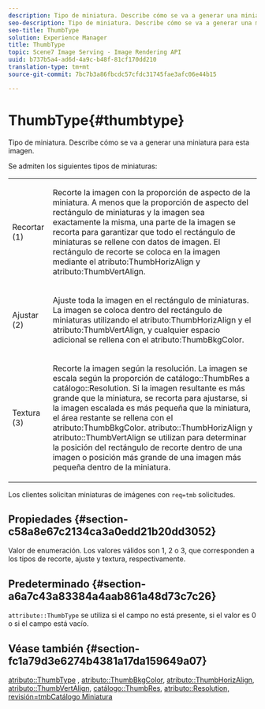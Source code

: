```yaml
---
description: Tipo de miniatura. Describe cómo se va a generar una miniatura para esta imagen.
seo-description: Tipo de miniatura. Describe cómo se va a generar una miniatura para esta imagen.
seo-title: ThumbType
solution: Experience Manager
title: ThumbType
topic: Scene7 Image Serving - Image Rendering API
uuid: b737b5a4-ad6d-4a9c-b48f-81cf170dd210
translation-type: tm+mt
source-git-commit: 7bc7b3a86fbcdc57cfdc31745fae3afc06e44b15

---
```



# ThumbType{#thumbtype}

Tipo de miniatura. Describe cómo se va a generar una miniatura para esta imagen.

Se admiten los siguientes tipos de miniaturas:

<table id="simpletable_874E4190A1DC4FB0AE1B2E3734746527"> 
 <tr class="strow"> 
  <td class="stentry"> <p>Recortar (1) </p></td> 
  <td class="stentry"> <p>Recorte la imagen con la proporción de aspecto de la miniatura. A menos que la proporción de aspecto del rectángulo de miniaturas y la imagen sea exactamente la misma, una parte de la imagen se recorta para garantizar que todo el rectángulo de miniaturas se rellene con datos de imagen. El rectángulo de recorte se coloca en la imagen mediante el <span class="codeph"> atributo:ThumbHorizAlign</span> y <span class="codeph"> atributo:ThumbVertAlign</span>. </p></td> 
 </tr> 
 <tr class="strow"> 
  <td class="stentry"> <p>Ajustar (2) </p></td> 
  <td class="stentry"> <p>Ajuste toda la imagen en el rectángulo de miniaturas. La imagen se coloca dentro del rectángulo de miniaturas utilizando <span class="codeph"> el atributo:ThumbHorizAlign</span> y el <span class="codeph"> atributo:ThumbVertAlign</span>, y cualquier espacio adicional se rellena con el <span class="codeph"> atributo:ThumbBkgColor</span>. </p></td> 
 </tr> 
 <tr class="strow"> 
  <td class="stentry"> <p>Textura (3) </p></td> 
  <td class="stentry"> <p>Recorte la imagen según la resolución. La imagen se escala según la proporción de <span class="codeph"> catálogo::ThumbRes</span> a <span class="codeph"> catálogo::Resolution</span>. Si la imagen resultante es más grande que la miniatura, se recorta para ajustarse, si la imagen escalada es más pequeña que la miniatura, el área restante se rellena con el <span class="codeph"> atributo:ThumbBkgColor</span>. <span class="codeph"> atributo::ThumbHorizAlign</span> y <span class="codeph"> atributo::ThumbVertAlign</span> se utilizan para determinar la posición del rectángulo de recorte dentro de una imagen o posición más grande de una imagen más pequeña dentro de la miniatura. </p></td> 
 </tr> 
</table>

Los clientes solicitan miniaturas de imágenes con `req=tmb` solicitudes.

## Propiedades {#section-c58a8e67c2134ca3a0edd21b20dd3052}

Valor de enumeración. Los valores válidos son 1, 2 o 3, que corresponden a los tipos de recorte, ajuste y textura, respectivamente.

## Predeterminado {#section-a6a7c43a83384a4aab861a48d73c7c26}

`attribute::ThumbType` se utiliza si el campo no está presente, si el valor es 0 o si el campo está vacío.

## Véase también {#section-fc1a79d3e6274b4381a17da159649a07}

[atributo::ThumbType](../../../../../../is-api/image-catalog/image-serving-api-ref/c-image-catalog-reference/c-attributes-reference/r-thumbtype.md#reference-329e9dbf3e5f49548d1eb61915b538f5) , [atributo::ThumbBkgColor](../../../../../../is-api/image-catalog/image-serving-api-ref/c-image-catalog-reference/c-attributes-reference/r-thumbbkgcolor.md#reference-8e38088e79a54446a9106d0b93c9b31e), [atributo::ThumbHorizAlign](../../../../../../is-api/image-catalog/image-serving-api-ref/c-image-catalog-reference/c-attributes-reference/r-thumbhorizalign.md#reference-0ae8b88669df4769a9053b22aca33691), [atributo::ThumbVertAlign](../../../../../../is-api/image-catalog/image-serving-api-ref/c-image-catalog-reference/c-attributes-reference/r-thumbvertalign.md#reference-d47c6b34588c4855b04ad134e472f04f), [catálogo::ThumbRes](../../../../../../is-api/image-catalog/image-serving-api-ref/c-image-catalog-reference/c-image-svg-data-reference/c-image-data-reference/r-thumbres-cat.md#reference-eedb9991397347c3bed5bd0a785c4c69), [](../../../../../../is-api/image-catalog/image-serving-api-ref/c-image-catalog-reference/c-image-svg-data-reference/c-image-data-reference/r-resolution-cat.md#reference-de489f5f36b64bd0831749546f8728e1)[](../../../../../../is-api/http-ref/image-serving-api-ref/c-http-protocol-reference/c-command-reference/r-req/r-req.md#reference-907cdb4a97034db7ad94695f25552e76)[atributo::Resolution, revisión=tmbCatálogo Miniatura](../../../../../../is-api/http-ref/image-serving-api-ref/c-http-protocol-reference/c-notes-on-server-behavior/r-thumbnail-scaling.md#reference-0f71817f721d4913b34816758d69b07f)
